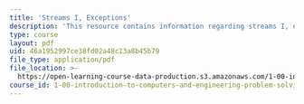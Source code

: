```yaml
---
title: 'Streams I, Exceptions'
description: 'This resource contains information regarding streams I, exceptions.'
type: course
layout: pdf
uid: 46a1952997ce38fd02a48c13a8b45b79
file_type: application/pdf
file_location: >-
  https://open-learning-course-data-production.s3.amazonaws.com/1-00-introduction-to-computers-and-engineering-problem-solving-spring-2012/46a1952997ce38fd02a48c13a8b45b79_MIT1_00S12_Lec_23.pdf
course_id: 1-00-introduction-to-computers-and-engineering-problem-solving-spring-2012
---
```

